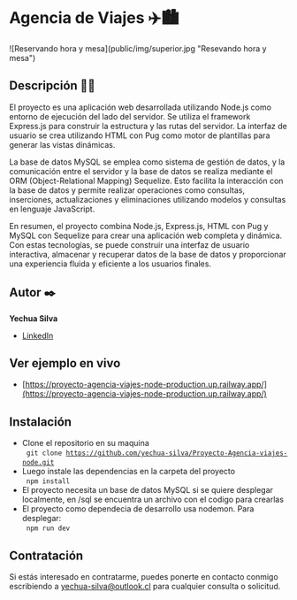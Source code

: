 <h1>Agencia de Viajes  ✈️🏙️</h1>
![Reservando hora y mesa](public/img/superior.jpg "Resevando hora y mesa")

## Descripción 🐶📅
  El proyecto es una aplicación web desarrollada utilizando Node.js como entorno de ejecución del lado del servidor. Se utiliza el framework Express.js para construir la estructura y las rutas del servidor. La interfaz de usuario se crea utilizando HTML con Pug como motor de plantillas para generar las vistas dinámicas.

  La base de datos MySQL se emplea como sistema de gestión de datos, y la comunicación entre el servidor y la base de datos se realiza mediante el ORM (Object-Relational Mapping) Sequelize. Esto facilita la interacción con la base de datos y permite realizar operaciones como consultas, inserciones, actualizaciones y eliminaciones utilizando modelos y consultas en lenguaje JavaScript.

  En resumen, el proyecto combina Node.js, Express.js, HTML con Pug y MySQL con Sequelize para crear una aplicación web completa y dinámica. Con estas tecnologías, se puede construir una interfaz de usuario interactiva, almacenar y recuperar datos de la base de datos y proporcionar una experiencia fluida y eficiente a los usuarios finales.

## Autor ✒️
**Yechua Silva**

* [LinkedIn](https://www.linkedin.com/in/yechua-silva/)

## Ver ejemplo en vivo 
- [https://proyecto-agencia-viajes-node-production.up.railway.app/](https://proyecto-agencia-viajes-node-production.up.railway.app/)

## Instalación 
- Clone el repositorio en su maquina  <br>
    <code> git clone https://github.com/yechua-silva/Proyecto-Agencia-viajes-node.git </code>
- Luego instale las dependencias en la carpeta del proyecto <br>
    <code> npm install </code>
- El proyecto necesita un base de datos MySQL si se quiere desplegar localmente, en /sql se encuentra un archivo con el codigo para crearlas
- El proyecto como dependecia de desarrollo usa nodemon. Para desplegar: <br>
    <code> npm run dev </code>
  
## Contratación
Si estás interesado en contratarme, puedes ponerte en contacto conmigo escribiendo a yechua-silva@outlook.cl para cualquier consulta o solicitud.
